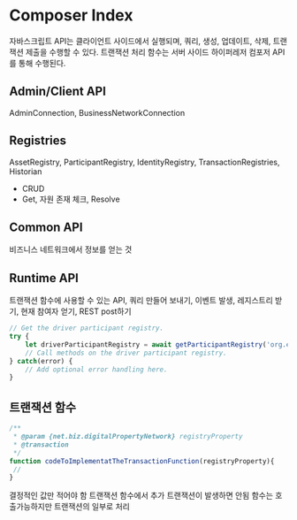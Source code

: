 # Composer Index

자바스크립트 API는 클라이언트 사이드에서 실행되며, 쿼리, 생성, 업데이트, 삭제, 트랜잭션 제출을 수행할 수 있다.
트랜잭션 처리 함수는 서버 사이드 하이퍼레저 컴포저 API를 통해 수행된다.

## Admin/Client API

AdminConnection, BusinessNetworkConnection

## Registries

AssetRegistry, ParticipantRegistry, IdentityRegistry, TransactionRegistries, Historian

* CRUD
* Get, 자원 존재 체크, Resolve

## Common API

비즈니스 네트워크에서 정보를 얻는 것

## Runtime API

트랜잭션 함수에 사용할 수 있는 API, 쿼리 만들어 보내기, 이벤트 발생, 레지스트리 받기, 현재 참여자 얻기, REST post하기

```js
// Get the driver participant registry.
try {
    let driverParticipantRegistry = await getParticipantRegistry('org.example.Driver');
    // Call methods on the driver participant registry.
} catch(error) {
    // Add optional error handling here.
}
```

## 트랜잭션 함수

```js
/**
 * @param {net.biz.digitalPropertyNetwork} registryProperty
 * @transaction
 */
function codeToImplementatTheTransactionFunction(registryProperty){
 //
}
```

결정적인 값만 적어야 함
트랜잭션 함수에서 추가 트랜잭션이 발생하면 안됨
함수는 호출가능하지만 트랜잭션의 일부로 처리